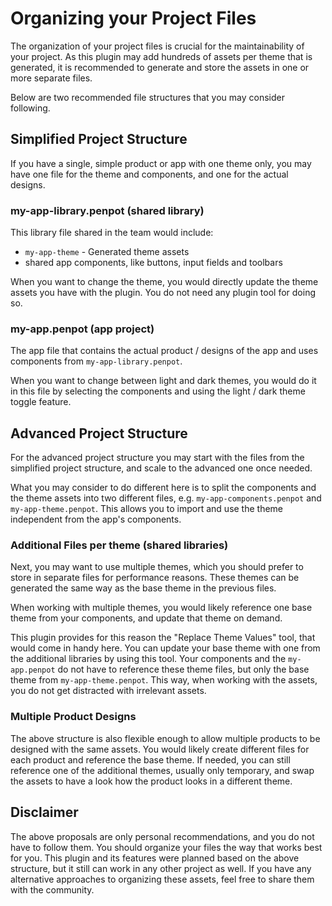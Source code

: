# Organizing your Project Files

The organization of your project files is crucial for the maintainability of
your project. As this plugin may add hundreds of assets per theme that is
generated, it is recommended to generate and store the assets in one or more
separate files.

Below are two recommended file structures that you may consider following.

## Simplified Project Structure

If you have a single, simple product or app with one theme only, you may have
one file for the theme and components, and one for the actual designs.

### my-app-library.penpot (shared library)

This library file shared in the team would include:

- `my-app-theme` - Generated theme assets
- shared app components, like buttons, input fields and toolbars

When you want to change the theme, you would directly update the theme assets
you have with the plugin. You do not need any plugin tool for doing so.

### my-app.penpot (app project)

The app file that contains the actual product / designs of the app and uses
components from `my-app-library.penpot`.

When you want to change between light and dark themes, you would do it in this
file by selecting the components and using the light / dark theme toggle
feature.

## Advanced Project Structure

For the advanced project structure you may start with the files from the
simplified project structure, and scale to the advanced one once needed.

What you may consider to do different here is to split the components and the
theme assets into two different files, e.g. `my-app-components.penpot` and
`my-app-theme.penpot`. This allows you to import and use the theme independent
from the app's components.

### Additional Files per theme (shared libraries)

Next, you may want to use multiple themes, which you should prefer to store in
separate files for performance reasons. These themes can be generated the same
way as the base theme in the previous files.

When working with multiple themes, you would likely reference one base theme
from your components, and update that theme on demand.

This plugin provides for this reason the "Replace Theme Values" tool, that
would come in handy here. You can update your base theme with one from the
additional libraries by using this tool. Your components and the `my-app.penpot`
do not have to reference these theme files, but only the base theme from
`my-app-theme.penpot`. This way, when working with the assets, you do not get
distracted with irrelevant assets.

### Multiple Product Designs

The above structure is also flexible enough to allow multiple products to be
designed with the same assets. You would likely create different files for each
product and reference the base theme. If needed, you can still reference one
of the additional themes, usually only temporary, and swap the assets to have a
look how the product looks in a different theme.

## Disclaimer

The above proposals are only personal recommendations, and you do not have to
follow them. You should organize your files the way that works best for you.
This plugin and its features were planned based on the above structure, but it
still can work in any other project as well. If you have any alternative
approaches to organizing these assets, feel free to share them with the
community.
